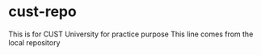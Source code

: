 # cust-repo
This is for CUST University for practice purpose
This line comes from the local repository
